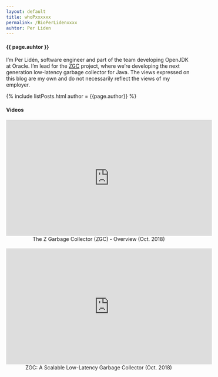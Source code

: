 ```yaml
---
layout: default
title: whoPxxxxxx
permalink: /BioPerLidenxxxx
auhtor: Per Liden
---
```


<h4>{{ page.auhtor }}</h4>

<div>I’m Per Lidén, software engineer and part of the team developing OpenJDK at Oracle. I’m lead for the <a href="https://wiki.openjdk.java.net/display/zgc/Main">ZGC</a> project, where we’re developing the next generation low-latency garbage collector for Java. The views expressed on this blog are my own and do not necessarily reflect the views of my employer.</div>


{% include listPosts.html author = {{page.author}} %}

<h4>Videos</h4>
<center>

<iframe width="560" height="315" src="https://www.youtube.com/embed/7k_XfLGu-Ts" frameborder="0" allow="accelerometer; autoplay; encrypted-media; gyroscope; picture-in-picture" allowfullscreen></iframe>
<div class="date">The Z Garbage Collector (ZGC) - Overview (Oct. 2018)</div><br/>

<iframe width="560" height="315" src="https://www.youtube.com/embed/kF_r3GE3zOo" frameborder="0" allow="accelerometer; autoplay; encrypted-media; gyroscope; picture-in-picture" allowfullscreen></iframe>
<div class="date">ZGC: A Scalable Low-Latency Garbage Collector (Oct. 2018)</div>

</center>
